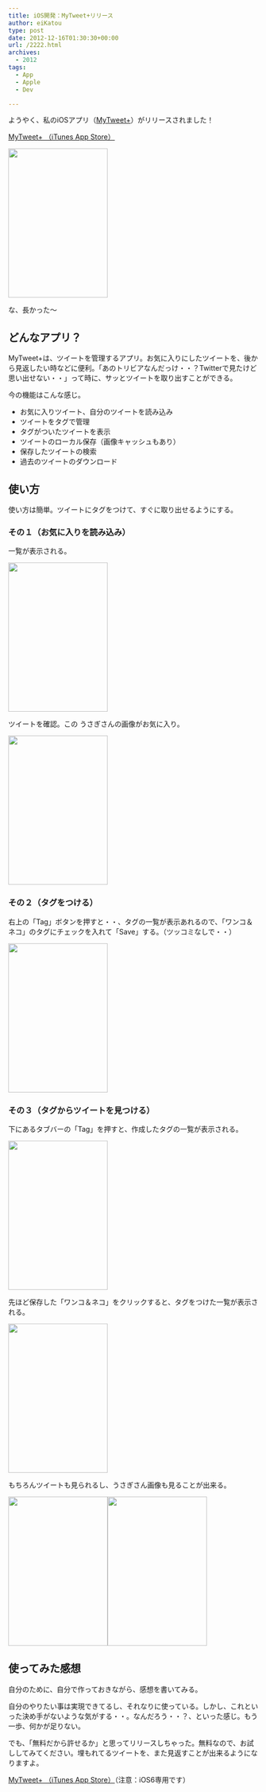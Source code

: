 ```yaml
---
title: iOS開発：MyTweet+リリース
author: eiKatou
type: post
date: 2012-12-16T01:30:30+00:00
url: /2222.html
archives:
  - 2012
tags:
  - App
  - Apple
  - Dev

---
```

ようやく、私のiOSアプリ（[MyTweet+][1]）がリリースされました！
  
[MyTweet+ （iTunes App Store）][1]
  
[<img src="/blog/uploads/2012/12/20121216_mytweet1-200x300.jpg" alt="" title="20121216_mytweet1" width="200" height="300" class="alignnone size-medium wp-image-2230" srcset="/blog/uploads/2012/12/20121216_mytweet1-200x300.jpg 200w, /blog/uploads/2012/12/20121216_mytweet1.jpg 320w" sizes="(max-width: 200px) 100vw, 200px" />][2] 

な、長かった〜

## どんなアプリ？

MyTweet+は、ツイートを管理するアプリ。お気に入りにしたツイートを、後から見返したい時などに便利。「あのトリビアなんだっけ・・？Twitterで見たけど思い出せない・・」って時に、サッとツイートを取り出すことができる。

今の機能はこんな感じ。

  * お気に入りツイート、自分のツイートを読み込み
  * ツイートをタグで管理
  * タグがついたツイートを表示
  * ツイートのローカル保存（画像キャッシュもあり）
  * 保存したツイートの検索
  * 過去のツイートのダウンロード

<!--more-->

## 使い方

使い方は簡単。ツイートにタグをつけて、すぐに取り出せるようにする。

### その１（お気に入りを読み込み）

一覧が表示される。
  
[<img src="/blog/uploads/2012/12/20121216_mytweet2-200x300.jpg" alt="" title="20121216_mytweet2" width="200" height="300" class="alignnone size-medium wp-image-2229" srcset="/blog/uploads/2012/12/20121216_mytweet2-200x300.jpg 200w, /blog/uploads/2012/12/20121216_mytweet2.jpg 320w" sizes="(max-width: 200px) 100vw, 200px" />][3]

ツイートを確認。この うさぎさんの画像がお気に入り。
  
[<img src="/blog/uploads/2012/12/20121216_mytweet3-200x300.jpg" alt="" title="20121216_mytweet3" width="200" height="300" class="alignnone size-medium wp-image-2228" srcset="/blog/uploads/2012/12/20121216_mytweet3-200x300.jpg 200w, /blog/uploads/2012/12/20121216_mytweet3.jpg 320w" sizes="(max-width: 200px) 100vw, 200px" />][4] 

### その２（タグをつける）

右上の「Tag」ボタンを押すと・・、タグの一覧が表示あれるので、「ワンコ＆ネコ」のタグにチェックを入れて「Save」する。（ツッコミなしで・・）
  
[<img src="/blog/uploads/2012/12/20121216_mytweet4-200x300.jpg" alt="" title="20121216_mytweet4" width="200" height="300" class="alignnone size-medium wp-image-2227" srcset="/blog/uploads/2012/12/20121216_mytweet4-200x300.jpg 200w, /blog/uploads/2012/12/20121216_mytweet4.jpg 320w" sizes="(max-width: 200px) 100vw, 200px" />][5] 

### その３（タグからツイートを見つける）

下にあるタブバーの「Tag」を押すと、作成したタグの一覧が表示される。
  
[<img src="/blog/uploads/2012/12/20121216_mytweet5-200x300.jpg" alt="" title="20121216_mytweet5" width="200" height="300" class="alignnone size-medium wp-image-2226" srcset="/blog/uploads/2012/12/20121216_mytweet5-200x300.jpg 200w, /blog/uploads/2012/12/20121216_mytweet5.jpg 320w" sizes="(max-width: 200px) 100vw, 200px" />][6] 

先ほど保存した「ワンコ＆ネコ」をクリックすると、タグをつけた一覧が表示される。
  
[<img src="/blog/uploads/2012/12/20121216_mytweet6-200x300.jpg" alt="" title="20121216_mytweet6" width="200" height="300" class="alignnone size-medium wp-image-2225" srcset="/blog/uploads/2012/12/20121216_mytweet6-200x300.jpg 200w, /blog/uploads/2012/12/20121216_mytweet6.jpg 320w" sizes="(max-width: 200px) 100vw, 200px" />][7]

もちろんツイートも見られるし、うさぎさん画像も見ることが出来る。
  
[<img src="/blog/uploads/2012/12/20121216_mytweet7-200x300.jpg" alt="" title="20121216_mytweet7" width="200" height="300" class="alignnone size-medium wp-image-2223" srcset="/blog/uploads/2012/12/20121216_mytweet7-200x300.jpg 200w, /blog/uploads/2012/12/20121216_mytweet7.jpg 320w" sizes="(max-width: 200px) 100vw, 200px" />][8][<img src="/blog/uploads/2012/12/20121216_mytweet8-200x300.jpg" alt="" title="20121216_mytweet8" width="200" height="300" class="alignnone size-medium wp-image-2224" srcset="/blog/uploads/2012/12/20121216_mytweet8-200x300.jpg 200w, /blog/uploads/2012/12/20121216_mytweet8.jpg 320w" sizes="(max-width: 200px) 100vw, 200px" />][9]

## 使ってみた感想

自分のために、自分で作っておきながら、感想を書いてみる。

自分のやりたい事は実現できてるし、それなりに使っている。しかし、これといった決め手がないような気がする・・。なんだろう・・？、といった感じ。もう一歩、何かが足りない。

でも、「無料だから許せるか」と思ってリリースしちゃった。無料なので、お試ししてみてください。埋もれてるツイートを、また見返すことが出来るようになりますよ。
  
[MyTweet+ （iTunes App Store）][1]（注意：iOS6専用です）

 [1]: https://itunes.apple.com/us/app/mytweet+/id581752631
 [2]: /blog/uploads/2012/12/20121216_mytweet1.jpg
 [3]: /blog/uploads/2012/12/20121216_mytweet2.jpg
 [4]: /blog/uploads/2012/12/20121216_mytweet3.jpg
 [5]: /blog/uploads/2012/12/20121216_mytweet4.jpg
 [6]: /blog/uploads/2012/12/20121216_mytweet5.jpg
 [7]: /blog/uploads/2012/12/20121216_mytweet6.jpg
 [8]: /blog/uploads/2012/12/20121216_mytweet7.jpg
 [9]: /blog/uploads/2012/12/20121216_mytweet8.jpg
